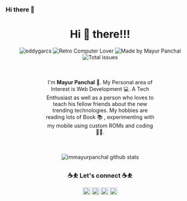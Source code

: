 ### Hi there 👋

<!--
**eddygarcas/eddygarcas** is a ✨ _special_ ✨ repository because its `README.md` (this file) appears on your GitHub profile.

Here are some ideas to get you started:

- 🔭 I’m currently working on ...
- 🌱 I’m currently learning ...
- 👯 I’m looking to collaborate on ...
- 🤔 I’m looking for help with ...
- 💬 Ask me about ...
- 📫 How to reach me: ...
- 😄 Pronouns: ...
- ⚡ Fun fact: ...
-->
<center>
<h1>Hi 👋 there!!! </h1>
<p> 
<img src="https://komarev.com/ghpvc/?username=eddygarcas" alt="eddygarcs" /> <img src='https://img.shields.io/badge/Retro-%F0%9F%92%99-brightgreen' alt='Retro Computer Lover'> <img src='https://img.shields.io/badge/Works%20at-Rzilient%20important' alt='Made by Mayur Panchal'/>
<img src='https://img.shields.io/github/issues/eddygarcas/eddygarcas' alt='Total issues'/>
</p>

<p align='center' class='intro' style='margin: 50px 100px;'>I'm <b>Mayur Panchal</b> 🙋. My Personal area of Interest is Web Development 💻. A Tech Enthusiast as well as a person who loves to teach his fellow friends about the new trending technologies. My hobbies are reading lots of Book 📚 , experimenting with my mobile using custom ROMs and coding 👨‍💻.
</p>

<p align="center"> 
<img src='https://github-readme-stats.vercel.app/api?username=immayurpanchal&count_private=true&show_icons=true&bg_color=#000&theme=cobalt' alt='immayurpanchal github stats' />
</p>
<h3 align="center"> ☕⛹ Let's connect ☕⛹ </h3>
<div align="center">
  <a href="https://twitter.com/immayurpanchal"><img width='auto' height='20px' src='https://ik.imagekit.io/immayurpanchal/Portfolio/twitter-seeklogo.com_n76COVB9n6.svg' /></a>
  <a href="https://facebook.com/immayurpanchal"><img width='auto' height='20px' src='https://ik.imagekit.io/immayurpanchal/Portfolio/facebook-2_GorFqYO6yy.svg' /></a>
  <a href="https://instagram.com/immayurpanchal"><img height='20px' width='auto' src='https://ik.imagekit.io/immayurpanchal/Portfolio/instagram-2016_Yx6Zx-gv_s.svg' /></a>
  <a href="https://github.com/immayurpanchal"><img height='20px' width='auto' src='https://ik.imagekit.io/immayurpanchal/Portfolio/github-1_ma2qvGuCN.svg' /></a>
</div>
</center>
